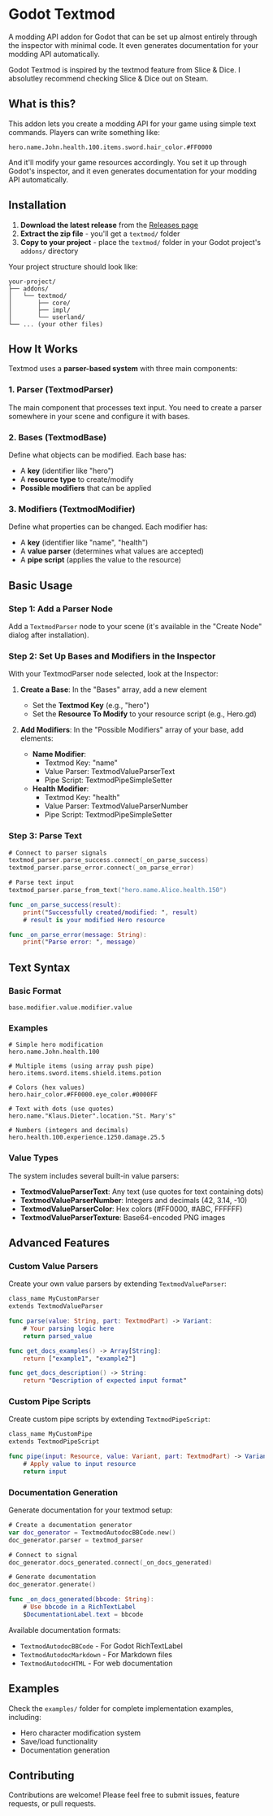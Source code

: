 # Godot Textmod

A modding API addon for Godot that can be set up almost entirely through the inspector with minimal code. It even generates documentation for your modding API automatically.

Godot Textmod is inspired by the textmod feature from Slice & Dice. I absolutley recommend checking Slice & Dice out on Steam.

## What is this?

This addon lets you create a modding API for your game using simple text commands. Players can write something like:

```
hero.name.John.health.100.items.sword.hair_color.#FF0000
```

And it'll modify your game resources accordingly. You set it up through Godot's inspector, and it even generates documentation for your modding API automatically.

## Installation

1. **Download the latest release** from the [Releases page](https://github.com/greenpixels/godot-textmod/releasess)
2. **Extract the zip file** - you'll get a `textmod/` folder
3. **Copy to your project** - place the `textmod/` folder in your Godot project's `addons/` directory

Your project structure should look like:
```
your-project/
├── addons/
│   └── textmod/
│       ├── core/
│       ├── impl/
│       └── userland/
└── ... (your other files)
```

## How It Works

Textmod uses a **parser-based system** with three main components:

### 1. Parser (TextmodParser)
The main component that processes text input. You need to create a parser somewhere in your scene and configure it with bases.

### 2. Bases (TextmodBase) 
Define what objects can be modified. Each base has:
- A **key** (identifier like "hero")
- A **resource type** to create/modify
- **Possible modifiers** that can be applied

### 3. Modifiers (TextmodModifier)
Define what properties can be changed. Each modifier has:
- A **key** (identifier like "name", "health")
- A **value parser** (determines what values are accepted)
- A **pipe script** (applies the value to the resource)

## Basic Usage

### Step 1: Add a Parser Node

Add a `TextmodParser` node to your scene (it's available in the "Create Node" dialog after installation).

### Step 2: Set Up Bases and Modifiers in the Inspector

With your TextmodParser node selected, look at the Inspector:

1. **Create a Base**: In the "Bases" array, add a new element
   - Set the **Textmod Key** (e.g., "hero")
   - Set the **Resource To Modify** to your resource script (e.g., Hero.gd)

2. **Add Modifiers**: In the "Possible Modifiers" array of your base, add elements:
   - **Name Modifier**: 
     - Textmod Key: "name"
     - Value Parser: TextmodValueParserText
     - Pipe Script: TextmodPipeSimpleSetter
   - **Health Modifier**:
     - Textmod Key: "health"  
     - Value Parser: TextmodValueParserNumber
     - Pipe Script: TextmodPipeSimpleSetter

### Step 3: Parse Text

```swift
# Connect to parser signals
textmod_parser.parse_success.connect(_on_parse_success)
textmod_parser.parse_error.connect(_on_parse_error)

# Parse text input
textmod_parser.parse_from_text("hero.name.Alice.health.150")

func _on_parse_success(result):
    print("Successfully created/modified: ", result)
    # result is your modified Hero resource

func _on_parse_error(message: String):
    print("Parse error: ", message)
```

## Text Syntax

### Basic Format
```
base.modifier.value.modifier.value
```

### Examples
```
# Simple hero modification
hero.name.John.health.100

# Multiple items (using array push pipe)
hero.items.sword.items.shield.items.potion

# Colors (hex values)
hero.hair_color.#FF0000.eye_color.#0000FF

# Text with dots (use quotes)
hero.name."Klaus.Dieter".location."St. Mary's"

# Numbers (integers and decimals)
hero.health.100.experience.1250.damage.25.5
```

### Value Types

The system includes several built-in value parsers:

- **TextmodValueParserText**: Any text (use quotes for text containing dots)
- **TextmodValueParserNumber**: Integers and decimals (42, 3.14, -10)
- **TextmodValueParserColor**: Hex colors (#FF0000, #ABC, FFFFFF)
- **TextmodValueParserTexture**: Base64-encoded PNG images

## Advanced Features

### Custom Value Parsers
Create your own value parsers by extending `TextmodValueParser`:

```swift
class_name MyCustomParser
extends TextmodValueParser

func parse(value: String, part: TextmodPart) -> Variant:
    # Your parsing logic here
    return parsed_value

func get_docs_examples() -> Array[String]:
    return ["example1", "example2"]

func get_docs_description() -> String:
    return "Description of expected input format"
```

### Custom Pipe Scripts
Create custom pipe scripts by extending `TextmodPipeScript`:

```swift
class_name MyCustomPipe
extends TextmodPipeScript

func pipe(input: Resource, value: Variant, part: TextmodPart) -> Variant:
    # Apply value to input resource
    return input
```

### Documentation Generation
Generate documentation for your textmod setup:

```swift
# Create a documentation generator
var doc_generator = TextmodAutodocBBCode.new()
doc_generator.parser = textmod_parser

# Connect to signal
doc_generator.docs_generated.connect(_on_docs_generated)

# Generate documentation
doc_generator.generate()

func _on_docs_generated(bbcode: String):
    # Use bbcode in a RichTextLabel
    $DocumentationLabel.text = bbcode
```

Available documentation formats:
- `TextmodAutodocBBCode` - For Godot RichTextLabel
- `TextmodAutodocMarkdown` - For Markdown files  
- `TextmodAutodocHTML` - For web documentation

## Examples

Check the `examples/` folder for complete implementation examples, including:
- Hero character modification system
- Save/load functionality
- Documentation generation

## Contributing

Contributions are welcome! Please feel free to submit issues, feature requests, or pull requests.
